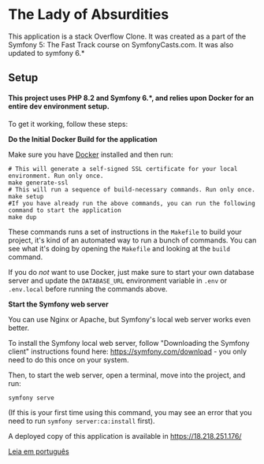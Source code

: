 # The Lady of Absurdities

This application is a stack Overflow Clone. 
It was created as a part of the Symfony 5: The Fast Track course on SymfonyCasts.com.
It was also updated to symfony 6.* 

## Setup
#### This project uses PHP 8.2 and Symfony 6.*, and relies upon Docker for an entire dev environment setup.
To get it working, follow these steps:

**Do the Initial Docker Build for the application**

Make sure you have [Docker](https://docs.docker.com/get-docker/) installed
and then run:

```
# This will generate a self-signed SSL certificate for your local environment. Run only once.
make generate-ssl
# This will run a sequence of build-necessary commands. Run only once.
make setup
#If you have already run the above commands, you can run the following command to start the application
make dup
```

These commands runs a set of instructions in the `Makefile` to build your project,
it's kind of an automated way to run a bunch of commands. You can see what it's
doing by opening the `Makefile` and looking at the `build` command.

If you do *not* want to use Docker, just make sure to start your own
database server and update the `DATABASE_URL` environment variable in
`.env` or `.env.local` before running the commands above.

**Start the Symfony web server**

You can use Nginx or Apache, but Symfony's local web server
works even better.

To install the Symfony local web server, follow
"Downloading the Symfony client" instructions found
here: https://symfony.com/download - you only need to do this
once on your system.

Then, to start the web server, open a terminal, move into the
project, and run:

```
symfony serve
```

(If this is your first time using this command, you may see an
error that you need to run `symfony server:ca:install` first).

A deployed copy of this application is available in
https://18.218.251.176/

[Leia em português](README_PT.md)

